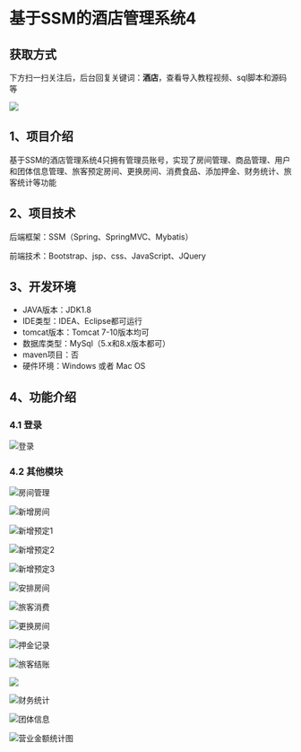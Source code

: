 # 基于SSM的酒店管理系统4
## 获取方式

下方扫一扫关注后，后台回复关键词：**酒店**，查看导入教程视频、sql脚本和源码等

 ![](https://www.codeshop.fun/Typora-Images/202205281253739.png)

## 1、项目介绍

基于SSM的酒店管理系统4只拥有管理员账号，实现了房间管理、商品管理、用户和团体信息管理、旅客预定房间、更换房间、消费食品、添加押金、财务统计、旅客统计等功能


## 2、项目技术

后端框架：SSM（Spring、SpringMVC、Mybatis）

前端技术：Bootstrap、jsp、css、JavaScript、JQuery

## 3、开发环境

- JAVA版本：JDK1.8
- IDE类型：IDEA、Eclipse都可运行
- tomcat版本：Tomcat 7-10版本均可
- 数据库类型：MySql（5.x和8.x版本都可） 
- maven项目：否
- 硬件环境：Windows 或者 Mac OS


## 4、功能介绍

### 4.1 登录

![登录](https://www.codeshop.fun/Typora-Images/202208071654774.jpg)

### 4.2 其他模块

![房间管理](https://www.codeshop.fun/Typora-Images/202208071654025.jpg)

![新增房间](https://www.codeshop.fun/Typora-Images/202208071654332.jpg)

![新增预定1](https://www.codeshop.fun/Typora-Images/202208071654254.jpg)

![新增预定2](https://www.codeshop.fun/Typora-Images/202208071654839.jpg)

![新增预定3](https://www.codeshop.fun/Typora-Images/202208071654794.jpg)

![安排房间](https://www.codeshop.fun/Typora-Images/202208071655747.jpg)

![旅客消费](https://www.codeshop.fun/Typora-Images/202208071654292.jpg)

![更换房间](https://www.codeshop.fun/Typora-Images/202208071654208.jpg)

![押金记录](https://www.codeshop.fun/Typora-Images/202208071655723.jpg)

![旅客结账](https://www.codeshop.fun/Typora-Images/202208071654462.jpg)

![](https://www.codeshop.fun/Typora-Images/202208071655993.jpeg)

![财务统计](https://www.codeshop.fun/Typora-Images/202208071655142.jpg)

![团体信息](https://www.codeshop.fun/Typora-Images/202208071655600.jpg)

![营业金额统计图](https://www.codeshop.fun/Typora-Images/202208071655653.jpg)

